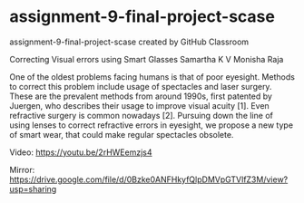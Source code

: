 # assignment-9-final-project-scase
assignment-9-final-project-scase created by GitHub Classroom

Correcting Visual errors using Smart Glasses
Samartha K V	Monisha Raja


One of the oldest problems facing humans is that of poor eyesight. Methods to correct this problem include usage of spectacles and laser surgery. These are the prevalent methods from around 1990s, first patented by Juergen, who describes their usage to improve visual acuity [1]. Even refractive surgery is common nowadays [2]. Pursuing down the line of using lenses to correct refractive errors in eyesight, we propose a new type of smart wear, that could make regular spectacles obsolete. 

Video: https://youtu.be/2rHWEemzjs4

Mirror:
https://drive.google.com/file/d/0Bzke0ANFHkyfQlpDMVpGTVlfZ3M/view?usp=sharing
       
